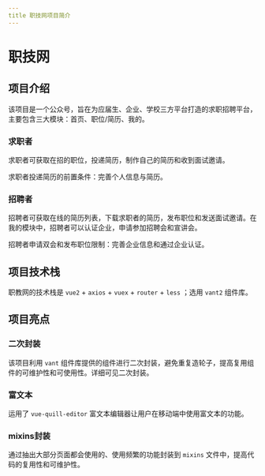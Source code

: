 ```yaml
---
title 职技网项目简介
---
```


# 职技网

## 项目介绍

该项目是一个公众号，旨在为应届生、企业、学校三方平台打造的求职招聘平台，主要包含三大模块：首页、职位/简历、我的。

### 求职者

求职者可获取在招的职位，投递简历，制作自己的简历和收到面试邀请。

求职者投递简历的前置条件：完善个人信息与简历。

### 招聘者

招聘者可获取在线的简历列表，下载求职者的简历，发布职位和发送面试邀请。在我的模块中，招聘者可以认证企业，申请参加招聘会和宣讲会。

招聘者申请双会和发布职位限制：完善企业信息和通过企业认证。

## 项目技术栈

职教网的技术栈是 `vue2` + `axios` + `vuex` + `router` + `less` ；选用 `vant2` 组件库。

## 项目亮点

### 二次封装

该项目利用 `vant` 组件库提供的组件进行二次封装，避免重复造轮子，提高复用组件的可维护性和可使用性。详细可见二次封装。

### 富文本

运用了 `vue-quill-editor` 富文本编辑器让用户在移动端中使用富文本的功能。

### mixins封装

通过抽出大部分页面都会使用的、使用频繁的功能封装到 `mixins` 文件中，提高代码的复用性和可维护性。